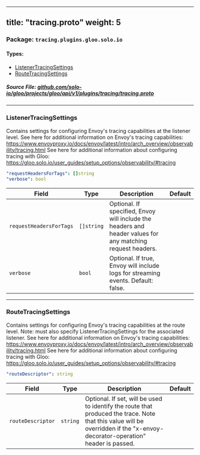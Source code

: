 
---
title: "tracing.proto"
weight: 5
---

<!-- Code generated by solo-kit. DO NOT EDIT. -->


### Package: `tracing.plugins.gloo.solo.io` 
#### Types:


- [ListenerTracingSettings](#listenertracingsettings)
- [RouteTracingSettings](#routetracingsettings)
  



##### Source File: [github.com/solo-io/gloo/projects/gloo/api/v1/plugins/tracing/tracing.proto](https://github.com/solo-io/gloo/blob/master/projects/gloo/api/v1/plugins/tracing/tracing.proto)





---
### ListenerTracingSettings

 
Contains settings for configuring Envoy's tracing capabilities at the listener level.
See here for additional information on Envoy's tracing capabilities: https://www.envoyproxy.io/docs/envoy/latest/intro/arch_overview/observability/tracing.html
See here for additional information about configuring tracing with Gloo: https://gloo.solo.io/user_guides/setup_options/observability/#tracing

```yaml
"requestHeadersForTags": []string
"verbose": bool

```

| Field | Type | Description | Default |
| ----- | ---- | ----------- |----------- | 
| `requestHeadersForTags` | `[]string` | Optional. If specified, Envoy will include the headers and header values for any matching request headers. |  |
| `verbose` | `bool` | Optional. If true, Envoy will include logs for streaming events. Default: false. |  |




---
### RouteTracingSettings

 
Contains settings for configuring Envoy's tracing capabilities at the route level.
Note: must also specify ListenerTracingSettings for the associated listener.
See here for additional information on Envoy's tracing capabilities: https://www.envoyproxy.io/docs/envoy/latest/intro/arch_overview/observability/tracing.html
See here for additional information about configuring tracing with Gloo: https://gloo.solo.io/user_guides/setup_options/observability/#tracing

```yaml
"routeDescriptor": string

```

| Field | Type | Description | Default |
| ----- | ---- | ----------- |----------- | 
| `routeDescriptor` | `string` | Optional. If set, will be used to identify the route that produced the trace. Note that this value will be overridden if the "x-envoy-decorator-operation" header is passed. |  |





<!-- Start of HubSpot Embed Code -->
<script type="text/javascript" id="hs-script-loader" async defer src="//js.hs-scripts.com/5130874.js"></script>
<!-- End of HubSpot Embed Code -->
